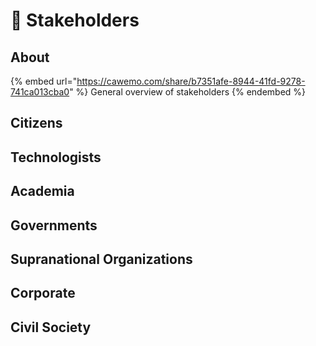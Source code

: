 # 🚧 Stakeholders

## About



{% embed url="https://cawemo.com/share/b7351afe-8944-41fd-9278-741ca013cba0" %}
General overview of stakeholders
{% endembed %}

## Citizens



## Technologists



## Academia



## Governments



## Supranational Organizations



## Corporate



## Civil Society








